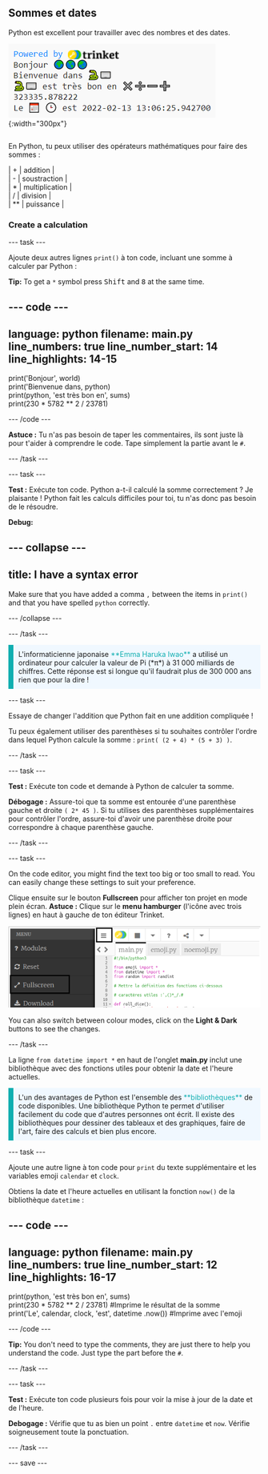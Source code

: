 ## Sommes et dates

<div style="display: flex; flex-wrap: wrap">
<div style="flex-basis: 200px; flex-grow: 1; margin-right: 15px;">
Python est excellent pour travailler avec des nombres et des dates.
</div>
<div>

![La zone de sortie avec cinq lignes imprimées montrant les nouvelles sorties de somme et de date actuelle.](images/sums_dates.png){:width="300px"} 

</div>
</div>

En Python, tu peux utiliser des opérateurs mathématiques pour faire des sommes :

| + | addition |   
| - | soustraction |   
| * | multiplication |   
| / | division |   
| ** | puissance |

### Create a calculation

--- task ---

Ajoute deux autres lignes `print()` à ton code, incluant une somme à calculer par Python :

**Tip:** To get a `*` symbol press <kbd>Shift</kbd> and <kbd>8</kbd> at the same time.

--- code ---
---
language: python filename: main.py line_numbers: true line_number_start: 14
line_highlights: 14-15
---

print('Bonjour', world)   
print('Bienvenue dans, python)   
print(python, 'est très bon en', sums)   
print(230 * 5782 ** 2 / 23781)

--- /code ---

**Astuce :** Tu n'as pas besoin de taper les commentaires, ils sont juste là pour t'aider à comprendre le code. Tape simplement la partie avant le `#`.

--- /task ---

--- task ---

**Test :** Exécute ton code. Python a-t-il calculé la somme correctement ? Je plaisante ! Python fait les calculs difficiles pour toi, tu n'as donc pas besoin de le résoudre.

**Debug:**

--- collapse ---
---
title: I have a syntax error
---

Make sure that you have added a comma `,` between the items in `print()` and that you have spelled `python` correctly.

--- /collapse ---

--- /task ---

<p style="border-left: solid; border-width:10px; border-color: #0faeb0; background-color: aliceblue; padding: 10px;">
L'informaticienne japonaise <span style="color: #0faeb0">**Emma Haruka Iwao**</span> a utilisé un ordinateur pour calculer la valeur de Pi (*π*) à 31 000 milliards de chiffres. Cette réponse est si longue qu'il faudrait plus de 300 000 ans rien que pour la dire ! 
</p>

--- task ---

Essaye de changer l'addition que Python fait en une addition compliquée !

Tu peux également utiliser des parenthèses si tu souhaites contrôler l'ordre dans lequel Python calcule la somme : `print( (2 + 4) * (5 + 3) )`.

--- /task ---

--- task ---

**Test :** Exécute ton code et demande à Python de calculer ta somme.

**Débogage :** Assure-toi que ta somme est entourée d'une parenthèse gauche et droite `( 2* 45 )`. Si tu utilises des parenthèses supplémentaires pour contrôler l'ordre, assure-toi d'avoir une parenthèse droite pour correspondre à chaque parenthèse gauche.

--- /task ---

--- task ---

On the code editor, you might find the text too big or too small to read. You can easily change these settings to suit your preference.

Clique ensuite sur le bouton **Fullscreen** pour afficher ton projet en mode plein écran. **Astuce :** Clique sur le **menu hamburger** (l'icône avec trois lignes) en haut à gauche de ton éditeur Trinket.

![The code editor with the settings menu expanded, to show the Colour Mode and Text Size options.](images/full_screen.png)

You can also switch between colour modes, click on the **Light & Dark** buttons to see the changes.

--- /task ---

La ligne `from datetime import *` en haut de l'onglet **main.py** inclut une bibliothèque avec des fonctions utiles pour obtenir la date et l'heure actuelles.

<p style="border-left: solid; border-width:10px; border-color: #0faeb0; background-color: aliceblue; padding: 10px;">
L'un des avantages de Python est l'ensemble des <span style="color: #0faeb0">**bibliothèques**</span> de code disponibles. Une bibliothèque Python te permet d'utiliser facilement du code que d'autres personnes ont écrit. Il existe des bibliothèques pour dessiner des tableaux et des graphiques, faire de l'art, faire des calculs et bien plus encore.
</p>

--- task ---

Ajoute une autre ligne à ton code pour `print` du texte supplémentaire et les variables emoji `calendar` et `clock`.

Obtiens la date et l'heure actuelles en utilisant la fonction `now()` de la bibliothèque `datetime` :

--- code ---
---
language: python filename: main.py line_numbers: true line_number_start: 12
line_highlights: 16-17
---

print(python, 'est très bon en', sums)    
print(230 * 5782 ** 2 / 23781) #Imprime le résultat de la somme     
print('Le', calendar, clock, 'est', datetime .now()) #Imprime avec l'emoji

--- /code ---

**Tip:** You don't need to type the comments, they are just there to help you understand the code. Just type the part before the `#`.

--- /task ---

--- task ---

**Test :** Exécute ton code plusieurs fois pour voir la mise à jour de la date et de l'heure.

**Debogage :** Vérifie que tu as bien un point `.` entre `datetime` et `now`. Vérifie soigneusement toute la ponctuation.

--- /task ---

--- save ---
